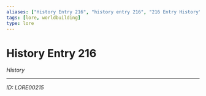 ```yaml
---
aliases: ["History Entry 216", "history entry 216", "216 Entry History"]
tags: [lore, worldbuilding]
type: lore
---
```


# History Entry 216

*History*

---
*ID: LORE00215*